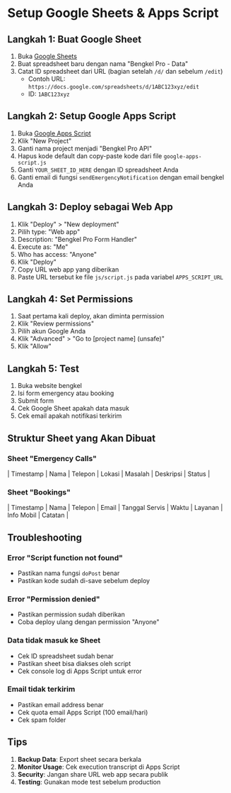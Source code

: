 # Setup Google Sheets & Apps Script

## Langkah 1: Buat Google Sheet

1. Buka [Google Sheets](https://sheets.google.com)
2. Buat spreadsheet baru dengan nama "Bengkel Pro - Data"
3. Catat ID spreadsheet dari URL (bagian setelah `/d/` dan sebelum `/edit`)
   - Contoh URL: `https://docs.google.com/spreadsheets/d/1ABC123xyz/edit`
   - ID: `1ABC123xyz`

## Langkah 2: Setup Google Apps Script

1. Buka [Google Apps Script](https://script.google.com)
2. Klik "New Project"
3. Ganti nama project menjadi "Bengkel Pro API"
4. Hapus kode default dan copy-paste kode dari file `google-apps-script.js`
5. Ganti `YOUR_SHEET_ID_HERE` dengan ID spreadsheet Anda
6. Ganti email di fungsi `sendEmergencyNotification` dengan email bengkel Anda

## Langkah 3: Deploy sebagai Web App

1. Klik "Deploy" > "New deployment"
2. Pilih type: "Web app"
3. Description: "Bengkel Pro Form Handler"
4. Execute as: "Me"
5. Who has access: "Anyone"
6. Klik "Deploy"
7. Copy URL web app yang diberikan
8. Paste URL tersebut ke file `js/script.js` pada variabel `APPS_SCRIPT_URL`

## Langkah 4: Set Permissions

1. Saat pertama kali deploy, akan diminta permission
2. Klik "Review permissions"
3. Pilih akun Google Anda
4. Klik "Advanced" > "Go to [project name] (unsafe)"
5. Klik "Allow"

## Langkah 5: Test

1. Buka website bengkel
2. Isi form emergency atau booking
3. Submit form
4. Cek Google Sheet apakah data masuk
5. Cek email apakah notifikasi terkirim

## Struktur Sheet yang Akan Dibuat

### Sheet "Emergency Calls"
| Timestamp | Nama | Telepon | Lokasi | Masalah | Deskripsi | Status |

### Sheet "Bookings"
| Timestamp | Nama | Telepon | Email | Tanggal Servis | Waktu | Layanan | Info Mobil | Catatan |

## Troubleshooting

### Error "Script function not found"
- Pastikan nama fungsi `doPost` benar
- Pastikan kode sudah di-save sebelum deploy

### Error "Permission denied"
- Pastikan permission sudah diberikan
- Coba deploy ulang dengan permission "Anyone"

### Data tidak masuk ke Sheet
- Cek ID spreadsheet sudah benar
- Pastikan sheet bisa diakses oleh script
- Cek console log di Apps Script untuk error

### Email tidak terkirim
- Pastikan email address benar
- Cek quota email Apps Script (100 email/hari)
- Cek spam folder

## Tips

1. **Backup Data**: Export sheet secara berkala
2. **Monitor Usage**: Cek execution transcript di Apps Script
3. **Security**: Jangan share URL web app secara publik
4. **Testing**: Gunakan mode test sebelum production

